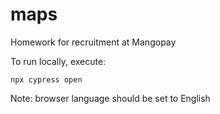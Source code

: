 # maps
Homework for recruitment at Mangopay

To run locally, execute:
```
npx cypress open
```

Note: browser language should be set to English

